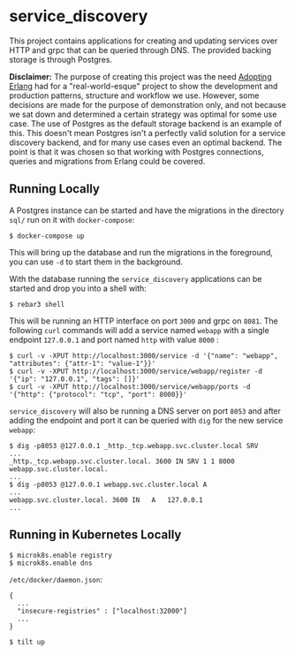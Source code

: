 service_discovery
=====

This project contains applications for creating and updating services over HTTP and grpc that can be queried through DNS. The provided backing storage is through Postgres.

**Disclaimer:** The purpose of creating this project was the need [Adopting Erlang](https://adoptingerlang.org/) had for a "real-world-esque" project to show the development and production patterns, structure and workflow we use. However, some decisions are made for the purpose of demonstration only, and not because we sat down and determined a certain strategy was optimal for some use case. The use of Postgres as the default storage backend is an example of this. This doesn't mean Postgres isn't a perfectly valid solution for a service discovery backend, and for many use cases even an optimal backend. The point is that it was chosen so that working with Postgres connections, queries and migrations from Erlang could be covered.

## Running Locally

A Postgres instance can be started and have the migrations in the directory `sql/` run on it with `docker-compose`:

``` shell
$ docker-compose up
```

This will bring up the database and run the migrations in the foreground, you can use `-d` to start them in the background.

With the database running the `service_discovery` applications can be started and drop you into a shell with:

``` shell
$ rebar3 shell
```

This will be running an HTTP interface on port `3000` and grpc on `8081`. The following `curl` commands will add a service named `webapp` with a single endpoint `127.0.0.1` and port named `http` with value `8000` :

``` shell
$ curl -v -XPUT http://localhost:3000/service -d '{"name": "webapp", "attributes": {"attr-1": "value-1"}}'
$ curl -v -XPUT http://localhost:3000/service/webapp/register -d '{"ip": "127.0.0.1", "tags": []}'
$ curl -v -XPUT http://localhost:3000/service/webapp/ports -d '{"http": {"protocol": "tcp", "port": 8000}}'
```

`service_discovery` will also be running a DNS server on port `8053` and after adding the endpoint and port it can be queried with `dig` for the new service `webapp`:

``` shell
$ dig -p8053 @127.0.0.1 _http._tcp.webapp.svc.cluster.local SRV
...
_http._tcp.webapp.svc.cluster.local. 3600 IN SRV 1 1 8000 webapp.svc.cluster.local.
...
$ dig -p8053 @127.0.0.1 webapp.svc.cluster.local A
...
webapp.svc.cluster.local. 3600 IN	A	127.0.0.1
...
```

    
## Running in Kubernetes Locally

``` shell
$ microk8s.enable registry
$ microk8s.enable dns
``` 
`/etc/docker/daemon.json`:

``` shell
{
  ...
  "insecure-registries" : ["localhost:32000"]
  ...
}
``` 

``` shell
$ tilt up
```
